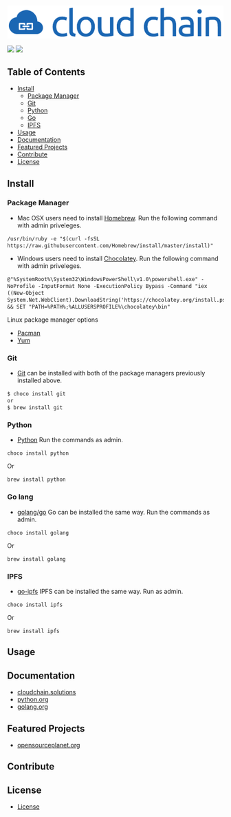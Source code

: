 ![logo](docs/media/logo.png)

[![](https://img.shields.io/badge/made%20by-CloudChain%20Solutions-blue.svg?style=flat-square)](http://cloudchain.solutions)
[![](https://img.shields.io/badge/_VERSION_-%200%2E1%2E26-blue.svg?style=flat-square)]()

## Table of Contents
- [Install](#install)
    - [Package Manager](#package-manager)
    - [Git](#git)
    - [Python](#python)
    - [Go](#go-lang)
    - [IPFS](#ipfs)
- [Usage](#usage)
- [Documentation](#documentation)
- [Featured Projects](#featured-projects)
- [Contribute](#contribute)
- [License](#license)

## Install

### Package Manager
- Mac OSX users need to install [Homebrew](https://brew.sh/). Run the following command with admin priveleges.
```
/usr/bin/ruby -e "$(curl -fsSL https://raw.githubusercontent.com/Homebrew/install/master/install)"
```

- Windows users need to install [Chocolatey](https://chocolatey.org/). Run the following command with admin priveleges. 
```
@"%SystemRoot%\System32\WindowsPowerShell\v1.0\powershell.exe" -NoProfile -InputFormat None -ExecutionPolicy Bypass -Command "iex ((New-Object System.Net.WebClient).DownloadString('https://chocolatey.org/install.ps1'))" && SET "PATH=%PATH%;%ALLUSERSPROFILE%\chocolatey\bin"
```

Linux package manager options
- [Pacman](https://www.archlinux.org/pacman/)
- [Yum](http://yum.baseurl.org/)

### Git
- [Git](https://git-scm.com/) can be installed with both of the package managers previously installed above.
```console
$ choco install git
or
$ brew install git
```

### Python
- [Python](https://github.com/python/cpython) Run the commands as admin.
```
choco install python
```
Or
```
brew install python
```

### Go lang
- [golang/go](https://github.com/golang/go)
Go can be installed the same way. Run the commands as admin.
```
choco install golang
```
Or 
```
brew install golang
```

### IPFS
- [go-ipfs](https://docs.ipfs.io/introduction/install/)
IPFS can be installed the same way. Run as admin.
```
choco install ipfs
```
Or 
```
brew install ipfs
```

## Usage

## Documentation
- [cloudchain.solutions](http://cloudchain.solutions/)
- [python.org](https://www.python.org/)
- [golang.org](https://golang.org/)

## Featured Projects
- [opensourceplanet.org](http://opensourceplanet.org/)

## Contribute

## License
- [License](https://github.com/pdinkins/cloud-chain/blob/master/LICENSE)
